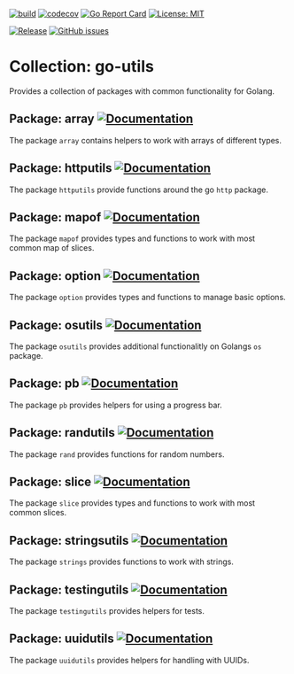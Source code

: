[![build](https://github.com/rebel-l/go-utils/actions/workflows/ci.yml/badge.svg)](https://github.com/rebel-l/go-utils/actions) 
[![codecov](https://codecov.io/gh/rebel-l/go-utils/branch/master/graph/badge.svg)](https://codecov.io/gh/rebel-l/go-utils)
[![Go Report Card](https://goreportcard.com/badge/github.com/rebel-l/go-utils)](https://goreportcard.com/report/github.com/rebel-l/go-utils)
[![License: MIT](https://img.shields.io/badge/License-MIT-yellow.svg)](https://opensource.org/licenses/MIT)

[![Release](https://img.shields.io/github/release/rebel-l/go-utils.svg?label=Release)](https://github.com/rebel-l/go-utils/releases)
[![GitHub issues](https://img.shields.io/github/issues/rebel-l/go-utils.svg)](https://github.com/rebel-l/go-utils/issues)

# Collection: go-utils
Provides a collection of packages with common functionality for Golang.

## Package: array [![Documentation](https://godoc.org/github.com/rebel-l/go-utils/array?status.svg)](https://godoc.org/github.com/rebel-l/go-utils/array)
The package `array` contains helpers to work with arrays of different types.

## Package: httputils [![Documentation](https://godoc.org/github.com/rebel-l/go-utils/httputils?status.svg)](https://godoc.org/github.com/rebel-l/go-utils/httputils)
The package `httputils` provide functions around the go `http` package.

## Package: mapof [![Documentation](https://godoc.org/github.com/rebel-l/go-utils/mapof?status.svg)](https://godoc.org/github.com/rebel-l/go-utils/mapof)
The package `mapof` provides types and functions to work with most common map of slices.

## Package: option [![Documentation](https://godoc.org/github.com/rebel-l/go-utils/option?status.svg)](https://godoc.org/github.com/rebel-l/go-utils/option)
The package `option` provides types and functions to manage basic options.

## Package: osutils [![Documentation](https://godoc.org/github.com/rebel-l/go-utils/osutils?status.svg)](https://godoc.org/github.com/rebel-l/go-utils/osutils)
The package `osutils` provides additional functionalitly on Golangs `os` package.

## Package: pb [![Documentation](https://godoc.org/github.com/rebel-l/go-utils/pb?status.svg)](https://godoc.org/github.com/rebel-l/go-utils/pb)
The package `pb` provides helpers for using a progress bar.

## Package: randutils [![Documentation](https://godoc.org/github.com/rebel-l/go-utils/randutils?status.svg)](https://godoc.org/github.com/rebel-l/go-utils/randutils)
The package `rand` provides functions for random numbers.

## Package: slice [![Documentation](https://godoc.org/github.com/rebel-l/go-utils/slice?status.svg)](https://godoc.org/github.com/rebel-l/go-utils/slice)
The package `slice` provides types and functions to work with most common slices.

## Package: stringsutils [![Documentation](https://godoc.org/github.com/rebel-l/go-utils/stringsutils?status.svg)](https://godoc.org/github.com/rebel-l/go-utils/stringsutils)
The package `strings` provides functions to work with strings.

## Package: testingutils [![Documentation](https://godoc.org/github.com/rebel-l/go-utils/testingutils?status.svg)](https://godoc.org/github.com/rebel-l/go-utils/testingutils)
The package `testingutils` provides helpers for tests.

## Package: uuidutils [![Documentation](https://godoc.org/github.com/rebel-l/go-utils/uuidutils?status.svg)](https://godoc.org/github.com/rebel-l/go-utils/uuidutils)
The package `uuidutils` provides helpers for handling with UUIDs.
